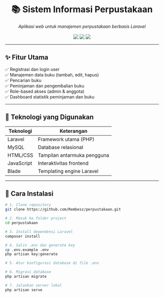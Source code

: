 <h1 align="center">📚 Sistem Informasi Perpustakaan</h1>

<p align="center">
  <i>Aplikasi web untuk manajemen perpustakaan berbasis Laravel</i><br><br>
  <img src="https://img.shields.io/badge/Status-Development-yellow" />
  <img src="https://img.shields.io/badge/Laravel-10.x-red" />
  <img src="https://img.shields.io/badge/Made%20with-Love-ff69b4" />
</p>

---

## ✨ Fitur Utama

✅ Registrasi dan login user  
✅ Manajemen data buku (tambah, edit, hapus)  
✅ Pencarian buku  
✅ Peminjaman dan pengembalian buku  
✅ Role-based akses (admin & anggota)  
✅ Dashboard statistik peminjaman dan buku

---

## 🧰 Teknologi yang Digunakan

| Teknologi   | Keterangan                      |
|-------------|----------------------------------|
| Laravel     | Framework utama (PHP)           |
| MySQL       | Database relasional             |
| HTML/CSS    | Tampilan antarmuka pengguna     |
| JavaScript  | Interaktivitas frontend         |
| Blade       | Templating engine Laravel       |

---

## 🚀 Cara Instalasi

```bash
# 1. Clone repository
git clone https://github.com/Rembesz/perpustakaan.git

# 2. Masuk ke folder project
cd perpustakaan

# 3. Install dependensi Laravel
composer install

# 4. Salin .env dan generate key
cp .env.example .env
php artisan key:generate

# 5. Atur konfigurasi database di file .env

# 6. Migrasi database
php artisan migrate

# 7. Jalankan server lokal
php artisan serve
